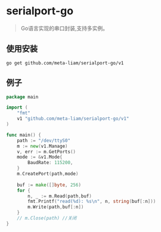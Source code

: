 # serialport-go

> Go语言实现的串口封装,支持多实例。

## 使用安装

```shell
go get github.com/meta-liam/serialport-go/v1
```

## 例子

```go
package main

import (
	"fmt"
	v1 "github.com/meta-liam/serialport-go/v1"
)

func main() {
	path := "/dev/ttyS0"
	m := new(v1.Manage)
	v, err := m.GetPorts()
	mode := &v1.Mode{
		BaudRate: 115200,
	}
	m.CreatePort(path,mode)
	
	buf := make([]byte, 256)
	for {
		n, _ := m.Read(path,buf)
		fmt.Printf("read(%d): %s\n", n, string(buf[:n]))
		m.Write(path,buf[:n])
	}
	// m.Close(path) //关闭
}
```
